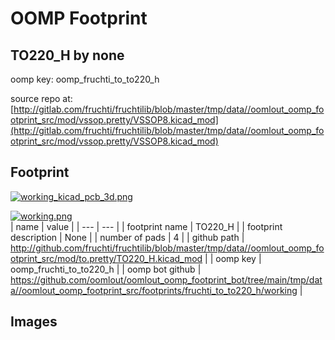 # OOMP Footprint  
## TO220_H  by none  
  
oomp key: oomp_fruchti_to_to220_h  
  
source repo at: [http://gitlab.com/fruchti/fruchtilib/blob/master/tmp/data//oomlout_oomp_footprint_src/mod/vssop.pretty/VSSOP8.kicad_mod](http://gitlab.com/fruchti/fruchtilib/blob/master/tmp/data//oomlout_oomp_footprint_src/mod/vssop.pretty/VSSOP8.kicad_mod)  
## Footprint  
  
[![working_kicad_pcb_3d.png](working_kicad_pcb_3d_600.png)](working_kicad_pcb_3d.png)  
  
[![working.png](working_600.png)](working.png)  
| name | value | 
| --- | --- | 
| footprint name | TO220_H | 
| footprint description | None | 
| number of pads | 4 | 
| github path | http://github.com/fruchti/fruchtilib/blob/master/tmp/data//oomlout_oomp_footprint_src/mod/to.pretty/TO220_H.kicad_mod | 
| oomp key | oomp_fruchti_to_to220_h | 
| oomp bot github | https://github.com/oomlout/oomlout_oomp_footprint_bot/tree/main/tmp/data//oomlout_oomp_footprint_src/footprints/fruchti_to_to220_h/working | 
## Images  
